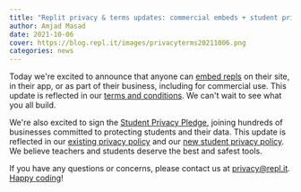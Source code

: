 ```yaml
---
title: "Replit privacy & terms updates: commercial embeds + student privacy pledge!"
author: Amjad Masad
date: 2021-10-06
cover: https://blog.repl.it/images/privacyterms20211006.png
categories: news
---
```


Today we're excited to announce that anyone can [embed repls](https://docs.replit.com/hosting/embedding-repls) on their site, in their app, or as part of their business, including for commercial use. This update is reflected in our [terms and conditions](https://replit.com/site/terms). We can't wait to see what you all build.

We're also excited to sign the [Student Privacy Pledge](https://studentprivacypledge.org/), joining hundreds of businesses committed to protecting students and their data. This update is reflected in our [existing privacy policy](https://replit.com/site/privacy) and our [new student privacy policy](https://replit.com/site/studentprivacy). We believe teachers and students deserve the best and safest tools.

If you have any questions or concerns, please contact us at privacy@repl.it. [Happy coding](https://repl.new/)!